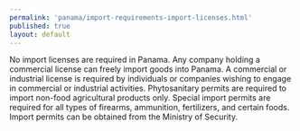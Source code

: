 ```yaml
---
permalink: 'panama/import-requirements-import-licenses.html'
published: true
layout: default
---
```

No import licenses are required in Panama. Any company holding a commercial license can freely import goods into Panama. A commercial or industrial license is required by individuals or companies wishing to engage in commercial or industrial activities. Phytosanitary permits are required to import non-food agricultural products only. Special import permits are required for all types of firearms, ammunition, fertilizers, and certain foods. Import permits can be obtained from the Ministry of Security.
